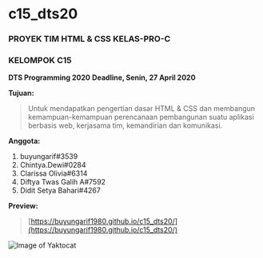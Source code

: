 # c15_dts20
### PROYEK TIM HTML &amp; CSS KELAS-PRO-C
### KELOMPOK C15

**DTS Programming 2020**
**Deadline, Senin, 27 April 2020**

**Tujuan:**
> Untuk mendapatkan pengertian dasar HTML & CSS dan membangun kemampuan-kemampuan perencanaan pembangunan suatu aplikasi berbasis web, kerjasama tim, kemandirian dan komunikasi.

**Anggota:**
1. buyungarif#3539
2. Chintya.Dewi#0284
3. Clarissa Olivia#6314
4. Diftya Twas Galih A#7592
5. Didit Setya Bahari#4267

**Preview:**
> [https://buyungarif1980.github.io/c15_dts20/](https://buyungarif1980.github.io/c15_dts20/)

![Image of Yaktocat](https://octodex.github.com/images/yaktocat.png)
